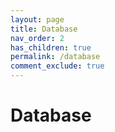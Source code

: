 ```yaml
---
layout: page
title: Database
nav_order: 2
has_children: true
permalink: /database
comment_exclude: true
---
```


# Database
